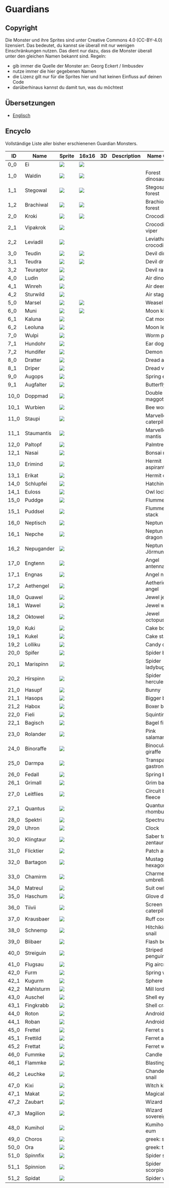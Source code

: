 # Guardians

## Copyright

Die Monster und ihre Sprites sind unter Creative Commons 4.0 (CC-BY-4.0) lizensiert. Das bedeutet, du kannst sie überall mit nur wenigen Einschränkungen nutzen. Das dient nur dazu, dass die Monster überall unter den gleichen Namen bekannt sind. Regeln:

* gib immer die Quelle der Monster an: Georg Eckert / limbusdev
* nutze immer die hier gegebenen Namen
* die Lizenz gilt nur für die Sprites hier und hat keinen Einfluss auf deinen Code
* darüberhinaus kannst du damit tun, was du möchtest

## Übersetzungen

* [Englisch](./Guardians.md)

## Encyclo

Vollständige Liste aller bisher erschienenen Guardian Monsters.

|ID         |Name       |Sprite                 |16x16                  |3D |Description|Name Origin            |
|-----------|-----------|-----------------------|-----------------------|---|-----------|-----------------------|
|0_0        |Ei         |![](./128x128/0_0.png) |![](./16x16/0_0.png)   |   |           |                       |
|1_0        |Waldin     |![](./128x128/1_0.png) |![](./16x16/1_0.png)   |   |           |Forest dinosaur        |
|1_1        |Stegowal   |![](./128x128/1_1.png) |![](./16x16/1_1.png)   |   |           |Stegosaurus forest     |
|1_2        |Brachiwal  |![](./128x128/1_2.png) |![](./16x16/1_2.png)   |   |           |Brachiosaurus forest   |
|2_0        |Kroki      |![](./128x128/2_0.png) |![](./16x16/2_0.png)   |   |           |Crocodile              |
|2_1        |Vipakrok   |![](./128x128/2_1.png) |                       |   |           |Crocodile viper        |
|2_2        |Leviadil   |![](./128x128/2_2.png) |                       |   |           |Leviathan crocodile    |
|3_0        |Teudin     |![](./128x128/3_0.png) |![](./16x16/3_0.png)   |   |           |Devil dinosaur         |
|3_1        |Teudra     |![](./128x128/3_1.png) |![](./16x16/3_1.png)   |   |           |Devil dragon           |
|3_2        |Teuraptor  |![](./128x128/3_2.png) |                       |   |           |Devil raptor           |
|4_0        |Ludin      |![](./128x128/4_0.png) |                       |   |           |Air dinosaur           |
|4_1        |Winreh     |![](./128x128/4_1.png) |                       |   |           |Air deer               |
|4_2        |Sturwild   |![](./128x128/4_2.png) |                       |   |           |Air stag               |
|5_0        |Marsel     |![](./128x128/5_0.png) |![](./16x16/5_0.png)   |   |           |Weasel toat            |
|6_0        |Muni       |![](./128x128/6_0.png) |![](./16x16/6_0.png)   |   |           |Moon kitty             |
|6_1        |Kaluna     |![](./128x128/6_1.png) |                       |   |           |Cat moon               |
|6_2        |Leoluna    |![](./128x128/6_2.png) |                       |   |           |Moon leopard           |
|7_0        |Wulpi      |![](./128x128/7_0.png) |                       |   |           |Worm puppy             |
|7_1        |Hundohr    |![](./128x128/7_1.png) |                       |   |           |Ear dog                |
|7_2        |Hundifer   |![](./128x128/7_2.png) |                       |   |           |Demon dog              |
|8_0        |Dratter    |![](./128x128/8_0.png) |                       |   |           |Dread adder            |
|8_1        |Driper     |![](./128x128/8_1.png) |                       |   |           |Dread viper            |
|9_0        |Augops     |![](./128x128/9_0.png) |                       |   |           |Spring eye             |
|9_1        |Augfalter  |![](./128x128/9_1.png) |                       |   |           |Butterfly eye          |
|10_0       |Doppmad    |![](./128x128/10_0.png)|                       |   |           |Double maggot          |
|10_1       |Wurbien    |![](./128x128/10_1.png)|                       |   |           |Bee worm               |
|11_0       |Staupi     |![](./128x128/11_0.png)|                       |   |           |Marvellous caterpillar |
|11_1       |Staumantis |![](./128x128/11_1.png)|                       |   |           |Marvellous mantis      |
|12_0       |Paltopf    |![](./128x128/12_0.png)|                       |   |           |Palmtree pot           |
|12_1       |Nasai      |![](./128x128/12_1.png)|                       |   |           |Bonsai nose            |
|13_0       |Erimind    |![](./128x128/13_0.png)|                       |   |           |Hermit aspirant        |
|13_1       |Erikat     |![](./128x128/13_1.png)|                       |   |           |Hermit chief           |
|14_0       |Schlupfei  |![](./128x128/14_0.png)|                       |   |           |Hatching egg           |
|14_1       |Euloss     |![](./128x128/14_1.png)|                       |   |           |Owl lock               |
|15_0       |Puddge     |![](./128x128/15_0.png)|                       |   |           |Flummery boy           |
|15_1       |Puddsel    |![](./128x128/15_1.png)|                       |   |           |Flummery stack         |
|16_0       |Neptisch   |![](./128x128/16_0.png)|                       |   |           |Neptun fish            |
|16_1       |Nepche     |![](./128x128/16_1.png)|                       |   |           |Neptun dragon          |
|16_2       |Nepugander |![](./128x128/16_2.png)|                       |   |           |Neptun Jörmungandr     |
|17_0       |Engtenn    |![](./128x128/17_0.png)|                       |   |           |Angel antenna          |
|17_1       |Engnas     |![](./128x128/17_1.png)|                       |   |           |Angel nose             |
|17_2       |Aethengel  |![](./128x128/17_2.png)|                       |   |           |Aetherical angel       |
|18_0       |Quawel     |![](./128x128/18_0.png)|                       |   |           |Jewel jellyfish        |
|18_1       |Wawel      |![](./128x128/18_1.png)|                       |   |           |Jewel whale            |
|18_2       |Oktowel    |![](./128x128/18_2.png)|                       |   |           |Jewel octopus          |
|19_0       |Kuki       |![](./128x128/19_0.png)|                       |   |           |Cake boy               |
|19_1       |Kukel      |![](./128x128/19_1.png)|                       |   |           |Cake stack             |
|19_2       |Lolliku    |![](./128x128/19_2.png)|                       |   |           |Candy cake             |
|20_0       |Spifer     |![](./128x128/20_0.png)|                       |   |           |Spider beetle          |
|20_1       |Marispinn  |![](./128x128/20_1.png)|                       |   |           |Spider ladybug         |
|20_2       |Hirspinn   |![](./128x128/20_2.png)|                       |   |           |Spider hercules bug    |
|21_0       |Hasupf     |![](./128x128/21_0.png)|                       |   |           |Bunny                  |
|21_1       |Hasops     |![](./128x128/21_1.png)|                       |   |           |Bigger bunny           |
|21_2       |Habox      |![](./128x128/21_2.png)|                       |   |           |Boxer bunny            |
|22_0       |Fieli      |![](./128x128/22_0.png)|                       |   |           |Squinting fish         |
|22_1       |Bagisch    |![](./128x128/22_1.png)|                       |   |           |Bagel fish             |
|23_0       |Rolander   |![](./128x128/23_0.png)|                       |   |           |Pink salamander        |
|24_0       |Binoraffe  |![](./128x128/24_0.png)|                       |   |           |Binocular giraffe      |
|25_0       |Darmpa     |![](./128x128/25_0.png)|                       |   |           |Transparent gastronomy |
|26_0       |Fedall     |![](./128x128/26_0.png)|                       |   |           |Spring ball            |
|26_1       |Grimall    |![](./128x128/26_1.png)|                       |   |           |Grim ball              |
|27_0       |Leitflies  |![](./128x128/27_0.png)|                       |   |           |Circuit board fleece   |
|27_1       |Quantus    |![](./128x128/27_1.png)|                       |   |           |Quantum rhombus        |
|28_0       |Spektri    |![](./128x128/28_0.png)|                       |   |           |Spectrum bug           |
|29_0       |Uhron      |![](./128x128/29_0.png)|                       |   |           |Clock                  |
|30_0       |Klingtaur  |![](./128x128/30_0.png)|                       |   |           |Saber tooth zentaur    |
|31_0       |Flicktier  |![](./128x128/31_0.png)|                       |   |           |Patch animal           |
|32_0       |Bartagon   |![](./128x128/32_0.png)|                       |   |           |Mustage hexagon        |
|33_0       |Chamirm    |![](./128x128/33_0.png)|                       |   |           |Charmeleon umbrella    |
|34_0       |Matreul    |![](./128x128/34_0.png)|                       |   |           |Suit owl               |
|35_0       |Haschum    |![](./128x128/35_0.png)|                       |   |           |Glove demon            |
|36_0       |Tiivii     |![](./128x128/36_0.png)|                       |   |           |Screen caterpillar     |
|37_0       |Krausbaer  |![](./128x128/37_0.png)|                       |   |           |Ruff coon              |
|38_0       |Schnemp    |![](./128x128/38_0.png)|                       |   |           |Hitchiking snail       |
|39_0       |Blibaer    |![](./128x128/39_0.png)|                       |   |           |Flash bear             |
|40_0       |Streiguin  |![](./128x128/40_0.png)|                       |   |           |Striped penguin        |
|41_0       |Flugsau    |![](./128x128/41_0.png)|                       |   |           |Pig aircraft           |
|42_0       |Furm       |![](./128x128/42_0.png)|                       |   |           |Spring worm            |
|42_1       |Kugurm     |![](./128x128/42_1.png)|                       |   |           |Sphere snake           |
|42_2       |Mahlsturm  |![](./128x128/42_2.png)|                       |   |           |Mill lord              |
|43_0       |Auschel    |![](./128x128/43_0.png)|                       |   |           |Shell eye              |
|43_1       |Fingkrabb  |![](./128x128/43_1.png)|                       |   |           |Shell crab             |
|44_0       |Roton      |![](./128x128/44_0.png)|                       |   |           |Android ton            |
|44_1       |Roban      |![](./128x128/44_1.png)|                       |   |           |Android main           |
|45_0       |Frettel    |![](./128x128/45_0.png)|                       |   |           |Ferret shell           |
|45_1       |Frettild   |![](./128x128/45_1.png)|                       |   |           |Ferret armor           |
|45_2       |Frettat    |![](./128x128/45_2.png)|                       |   |           |Ferret warrior         |
|46_0       |Fummke     |![](./128x128/46_0.png)|                       |   |           |Candle snail           |
|46_1       |Flammke    |![](./128x128/46_1.png)|                       |   |           |Blasting snail         |
|46_2       |Leuchke    |![](./128x128/46_2.png)|                       |   |           |Chandelier snail       |
|47_0       |Kixi       |![](./128x128/47_0.png)|                       |   |           |Witch kitty            |
|47_1       |Makat      |![](./128x128/47_1.png)|                       |   |           |Magical cat            |
|47_2       |Zaubart    |![](./128x128/47_2.png)|                       |   |           |Wizard mane            |
|47_3       |Magilion   |![](./128x128/47_3.png)|                       |   |           |Wizard sovereign       |
|48_0       |Kumihol    |![](./128x128/48_0.png)|                       |   |           |Kumiho eol-eum         |
|49_0       |Choros     |![](./128x128/49_0.png)|                       |   |           |greek: space           |
|50_0       |Ora        |![](./128x128/50_0.png)|                       |   |           |greek: time            |
|51_0       |Spinnfix   |![](./128x128/51_0.png)|                       |   |           |Spider shell           |
|51_1       |Spinnion   |![](./128x128/51_1.png)|                       |   |           |Spider scorpion        |
|51_2       |Spidat     |![](./128x128/51_2.png)|                       |   |           |Spider warrior         |






























